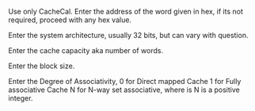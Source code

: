 Use only CacheCal.
Enter the address of the word given in hex, if its not required, proceed with any hex value.

Enter the system architecture, usually 32 bits, but can vary with question.

Enter the cache capacity aka number of words.

Enter the block size.

Enter the Degree of Associativity,
0 for Direct mapped Cache
1 for Fully associative Cache
N for N-way set associative, where is N is a positive integer.
